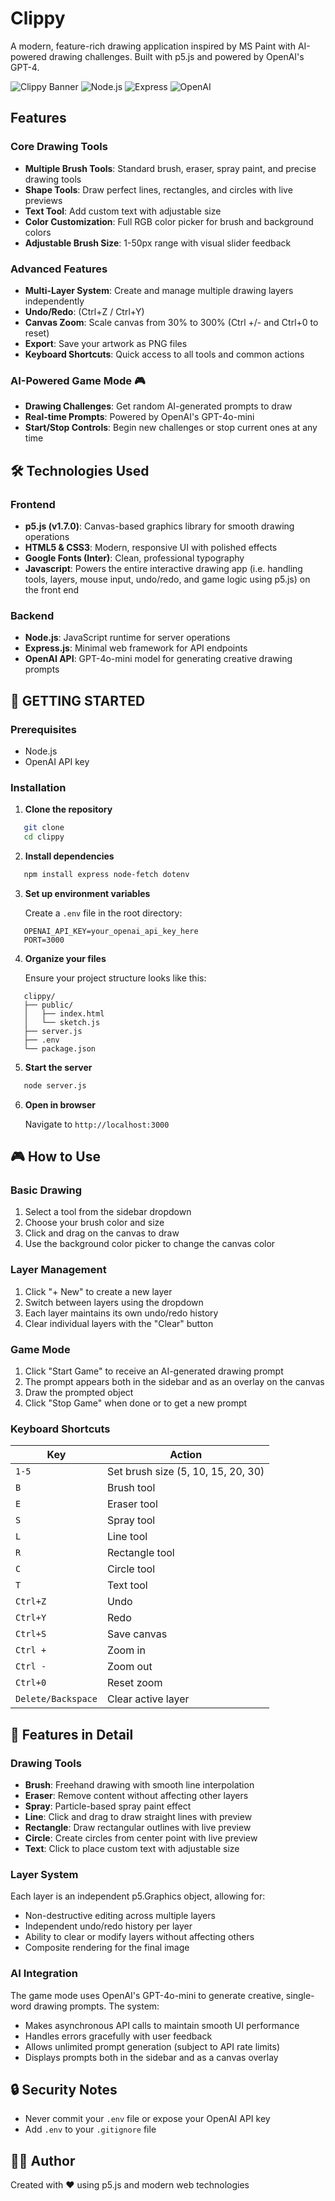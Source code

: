 # Clippy

A modern, feature-rich drawing application inspired by MS Paint with AI-powered drawing challenges. Built with p5.js and powered by OpenAI's GPT-4.

![Clippy Banner](https://img.shields.io/badge/p5.js-ED225D?style=for-the-badge&logo=p5.js&logoColor=white)
![Node.js](https://img.shields.io/badge/Node.js-339933?style=for-the-badge&logo=node.js&logoColor=white)
![Express](https://img.shields.io/badge/Express-000000?style=for-the-badge&logo=express&logoColor=white)
![OpenAI](https://img.shields.io/badge/OpenAI-412991?style=for-the-badge&logo=openai&logoColor=white)

## Features

### Core Drawing Tools
- **Multiple Brush Tools**: Standard brush, eraser, spray paint, and precise drawing tools
- **Shape Tools**: Draw perfect lines, rectangles, and circles with live previews
- **Text Tool**: Add custom text with adjustable size
- **Color Customization**: Full RGB color picker for brush and background colors
- **Adjustable Brush Size**: 1-50px range with visual slider feedback

### Advanced Features

- **Multi-Layer System**: Create and manage multiple drawing layers independently
- **Undo/Redo**: (Ctrl+Z / Ctrl+Y)
- **Canvas Zoom**: Scale canvas from 30% to 300% (Ctrl +/- and Ctrl+0 to reset)
- **Export**: Save your artwork as PNG files
- **Keyboard Shortcuts**: Quick access to all tools and common actions

### AI-Powered Game Mode 🎮
- **Drawing Challenges**: Get random AI-generated prompts to draw
- **Real-time Prompts**: Powered by OpenAI's GPT-4o-mini
- **Start/Stop Controls**: Begin new challenges or stop current ones at any time

## 🛠️ Technologies Used

### Frontend
- **p5.js (v1.7.0)**: Canvas-based graphics library for smooth drawing operations
- **HTML5 & CSS3**: Modern, responsive UI with polished effects
- **Google Fonts (Inter)**: Clean, professional typography
- **Javascript**: Powers the entire interactive drawing app (i.e. handling tools, layers, mouse input, undo/redo, and game logic using p5.js) on the front end

### Backend
- **Node.js**: JavaScript runtime for server operations
- **Express.js**: Minimal web framework for API endpoints
- **OpenAI API**: GPT-4o-mini model for generating creative drawing prompts

## 🚀 GETTING STARTED

### Prerequisites
- Node.js
- OpenAI API key

### Installation

1. **Clone the repository**
```bash
   git clone 
   cd clippy
```

2. **Install dependencies**
```bash
   npm install express node-fetch dotenv
```

3. **Set up environment variables**
   
   Create a `.env` file in the root directory:
```env
   OPENAI_API_KEY=your_openai_api_key_here
   PORT=3000
```

4. **Organize your files**
   
   Ensure your project structure looks like this:
```
   clippy/
   ├── public/
   │   ├── index.html
   │   └── sketch.js
   ├── server.js
   ├── .env
   └── package.json
```

5. **Start the server**
```bash
   node server.js
```

6. **Open in browser**
   
   Navigate to `http://localhost:3000`

## 🎮 How to Use

### Basic Drawing
1. Select a tool from the sidebar dropdown
2. Choose your brush color and size
3. Click and drag on the canvas to draw
4. Use the background color picker to change the canvas color

### Layer Management
1. Click "+ New" to create a new layer
2. Switch between layers using the dropdown
3. Each layer maintains its own undo/redo history
4. Clear individual layers with the "Clear" button

### Game Mode
1. Click "Start Game" to receive an AI-generated drawing prompt
2. The prompt appears both in the sidebar and as an overlay on the canvas
3. Draw the prompted object
4. Click "Stop Game" when done or to get a new prompt

### Keyboard Shortcuts
| Key | Action |
|-----|--------|
| `1-5` | Set brush size (5, 10, 15, 20, 30) |
| `B` | Brush tool |
| `E` | Eraser tool |
| `S` | Spray tool |
| `L` | Line tool |
| `R` | Rectangle tool |
| `C` | Circle tool |
| `T` | Text tool |
| `Ctrl+Z` | Undo |
| `Ctrl+Y` | Redo |
| `Ctrl+S` | Save canvas |
| `Ctrl +` | Zoom in |
| `Ctrl -` | Zoom out |
| `Ctrl+0` | Reset zoom |
| `Delete/Backspace` | Clear active layer |

## 🎨 Features in Detail

### Drawing Tools
- **Brush**: Freehand drawing with smooth line interpolation
- **Eraser**: Remove content without affecting other layers
- **Spray**: Particle-based spray paint effect
- **Line**: Click and drag to draw straight lines with preview
- **Rectangle**: Draw rectangular outlines with live preview
- **Circle**: Create circles from center point with live preview
- **Text**: Click to place custom text with adjustable size

### Layer System
Each layer is an independent p5.Graphics object, allowing for:
- Non-destructive editing across multiple layers
- Independent undo/redo history per layer
- Ability to clear or modify layers without affecting others
- Composite rendering for the final image

### AI Integration
The game mode uses OpenAI's GPT-4o-mini to generate creative, single-word drawing prompts. The system:
- Makes asynchronous API calls to maintain smooth UI performance
- Handles errors gracefully with user feedback
- Allows unlimited prompt generation (subject to API rate limits)
- Displays prompts both in the sidebar and as a canvas overlay

## 🔒 Security Notes

- Never commit your `.env` file or expose your OpenAI API key
- Add `.env` to your `.gitignore` file

## 👨‍💻 Author

Created with ❤️ using p5.js and modern web technologies


